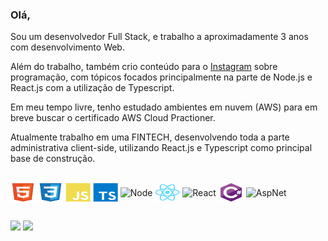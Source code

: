 ### Olá,

Sou um desenvolvedor Full Stack, e trabalho a aproximadamente 3 anos com desenvolvimento Web.

Além do trabalho, também crio conteúdo para o [Instagram](https://instagram.com/kalninandre) sobre programação, com tópicos focados principalmente na parte de Node.js e React.js com a utilização de Typescript.

Em meu tempo livre, tenho estudado ambientes em nuvem (AWS) para em breve buscar o certificado AWS Cloud Practioner.

Atualmente trabalho em uma FINTECH, desenvolvendo toda a parte administrativa client-side, utilizando React.js e Typescript como principal base de construção.

<div style="display: inline_block"><br>
  <img align="center" alt="HTML" height="30" width="40" src="https://raw.githubusercontent.com/devicons/devicon/master/icons/html5/html5-original.svg">
  <img align="center" alt="CSS" height="30" width="40" src="https://raw.githubusercontent.com/devicons/devicon/master/icons/css3/css3-original.svg">
  <img align="center" alt="Js" height="30" width="40" src="https://raw.githubusercontent.com/devicons/devicon/master/icons/javascript/javascript-plain.svg">
  <img align="center" alt="Ts" height="30" width="40" src="https://raw.githubusercontent.com/devicons/devicon/master/icons/typescript/typescript-plain.svg">
  <img align="center" alt="Node" height="30" width="40" src="https://cdn.jsdelivr.net/gh/devicons/devicon/icons/nodejs/nodejs-original.svg" />
  <img align="center" alt="React" height="30" width="40" src="https://raw.githubusercontent.com/devicons/devicon/master/icons/react/react-original.svg">
  <img align="center" alt="React" height="30" width="40" src="https://cdn.jsdelivr.net/gh/devicons/devicon/icons/vuejs/vuejs-original.svg" />
  <img align="center" alt="Csharp" height="30" width="40" src="https://raw.githubusercontent.com/devicons/devicon/master/icons/csharp/csharp-original.svg">
  <img align="center" alt="AspNet" height="30" width="40" src="https://cdn.jsdelivr.net/gh/devicons/devicon/icons/dot-net/dot-net-plain-wordmark.svg" /> 
</div>
  
  ##
 
<div>
  <a href="https://instagram.com/kalninandre" target="_blank"><img src="https://img.shields.io/badge/-Instagram-%23E4405F?style=for-the-badge&logo=instagram&logoColor=white" target="_blank"></a>
  <a href="https://www.linkedin.com/in/kalninandre" target="_blank"><img src="https://img.shields.io/badge/-LinkedIn-%230077B5?style=for-the-badge&logo=linkedin&logoColor=white" target="_blank"></a>   
</div>
